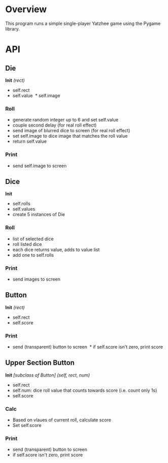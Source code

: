 # Overview
This program runs a simple single-player Yatzhee game using the Pygame library. 

# API
  ## Die  
  **Init** *(rect)*
  * self.rect 
  * self.value 
  * self.image 
  ### Roll
  * generate random integer up to 6 and set self.value
  * couple second delay (for real roll effect)
  * send image of blurred dice to screen (for real roll effect)
  * set self.image to dice image that matches the roll value
  * return self.value  
  ### Print
  * send self.image to screen

  ## Dice
  **Init** 
  * self.rolls
  * self.values
  * create 5 instances of Die  
  ### Roll
  * list of selected dice
  * roll listed dice
  * each dice returns value, adds to value list
  * add one to self.rolls  
  ### Print
  * send images to screen  

  ## Button
  **Init** *(rect)*
  * self.rect
  * self.score  
  ### Print
  * send (transparent) button to screen
  * if self.score isn't zero, print score  

  ## Upper Section Button
  **Init** *[subclass of Button] (self, rect, num)*
  * self.rect
  * self.num: dice roll value that counts towards score (i.e. count only 1s)
  * self.score  
  ### Calc
  * Based on vlaues of current roll, calculate score
  * Set self.score  
  ### Print
  * send (transparent) button to screen
  * if self.score isn't zero, print score  
